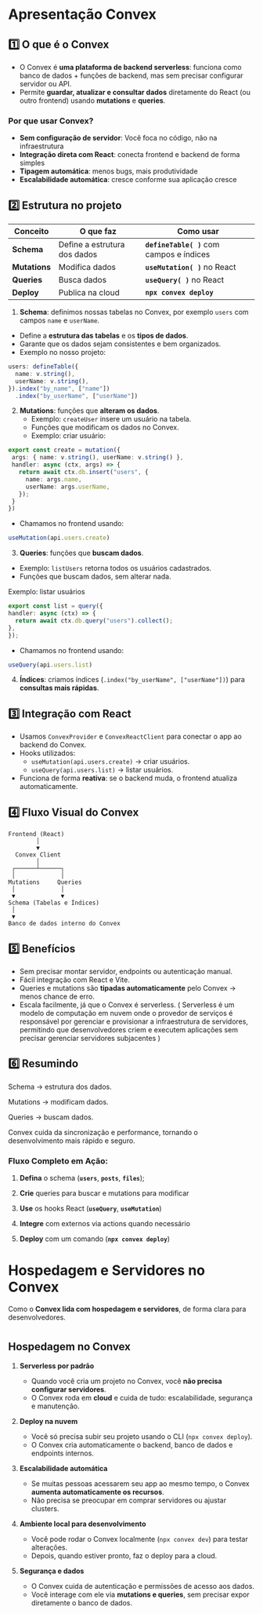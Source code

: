 # Apresentação Convex

## 1️⃣ O que é o Convex
- O Convex é **uma plataforma de backend serverless**: funciona como banco de dados + funções de backend, mas sem precisar configurar servidor ou API.
- Permite **guardar, atualizar e consultar dados** diretamente do React (ou outro frontend) usando **mutations** e **queries**.

### Por que usar Convex?
- __Sem configuração de servidor__: Você foca no código, não na infraestrutura
- __Integração direta com React__: conecta frontend e backend de forma simples
- __Tipagem automática__: menos bugs, mais produtividade
- __Escalabilidade automática__: cresce conforme sua aplicação cresce

## 2️⃣ Estrutura no projeto
  | Conceito | O que faz | Como usar |
  | -------- | ----------| --------- |
  | __Schema__ | Define a estrutura dos dados | **`defineTable( )`** com campos e índices |
  | __Mutations__ | Modifica dados | **`useMutation( )`** no React |
  | __Queries__ | Busca dados | **`useQuery( )`** no React |
  | __Deploy__ | Publica na cloud | **`npx convex deploy`** |
1. **Schema**: definimos nossas tabelas no Convex, por exemplo `users` com campos `name` e `userName`.
 - Define a **estrutura das tabelas** e os **tipos de dados**.
- Garante que os dados sejam consistentes e bem organizados.
- Exemplo no nosso projeto:
```ts
users: defineTable({
  name: v.string(),
  userName: v.string(),
}).index("by_name", ["name"])
  .index("by_userName", ["userName"])
  ```

2. **Mutations**: funções que **alteram os dados**.  
   - Exemplo: `createUser` insere um usuário na tabela.
   - Funções que modificam os dados no Convex.
   - Exemplo: criar usuário:
  
 ```ts
 export const create = mutation({
  args: { name: v.string(), userName: v.string() },
  handler: async (ctx, args) => {
    return await ctx.db.insert("users", {
      name: args.name,
      userName: args.userName,
    });
  }
})

 ```
 - Chamamos no frontend usando:
  ```ts
  useMutation(api.users.create)
  ```

3. **Queries**: funções que **buscam dados**.  
- Exemplo: `listUsers` retorna todos os usuários cadastrados.
- Funções que buscam dados, sem alterar nada.

Exemplo: listar usuários
  ```ts
export const list = query({
  handler: async (ctx) => {
    return await ctx.db.query("users").collect();
  },
});
  ```
-  Chamamos no frontend usando:
  ```ts
  useQuery(api.users.list)
  ```
4. **Índices**: criamos índices (`.index("by_userName", ["userName"])`) para **consultas mais rápidas**.

## 3️⃣ Integração com React
- Usamos `ConvexProvider` e `ConvexReactClient` para conectar o app ao backend do Convex.
- Hooks utilizados:
  - `useMutation(api.users.create)` → criar usuários.
  - `useQuery(api.users.list)` → listar usuários.
- Funciona de forma **reativa**: se o backend muda, o frontend atualiza automaticamente.

## 4️⃣ Fluxo Visual do Convex
``` arduino 
Frontend (React)
        │
        ▼
  Convex Client 
        │
 ┌──────┴──────┐ 
 │             │
Mutations     Queries
 │             │
 ▼             ▼
Schema (Tabelas e Índices)
 │
 ▼
Banco de dados interno do Convex

```

## 5️⃣ Benefícios
- Sem precisar montar servidor, endpoints ou autenticação manual.
- Fácil integração com React e Vite.
- Queries e mutations são **tipadas automaticamente** pelo Convex → menos chance de erro.
- Escala facilmente, já que o Convex é serverless. ( Serverless é um modelo de computação em nuvem onde o provedor de serviços é responsável por gerenciar e provisionar a infraestrutura de servidores, permitindo que desenvolvedores criem e executem aplicações sem precisar gerenciar servidores subjacentes )


## 6️⃣ Resumindo

Schema → estrutura dos dados.

Mutations → modificam dados.

Queries → buscam dados.

Convex cuida da sincronização e performance, tornando o desenvolvimento mais rápido e seguro.


### Fluxo Completo em Ação:
1. __Defina__ o schema (**`users`**, **`posts`**, **`files`**);

2. __Crie__ queries para buscar e mutations para modificar
3. __Use__ os hooks React (**`useQuery`**, **`useMutation`**)
4. __Integre__ com externos via actions quando necessário
5. __Deploy__ com um comando (**`npx convex deploy`**)

# Hospedagem e Servidores no Convex

Como o **Convex lida com hospedagem e servidores**, de forma clara para desenvolvedores.



#

## **Hospedagem no Convex**

1. **Serverless por padrão**

   * Quando você cria um projeto no Convex, você **não precisa configurar servidores**.
   * O Convex roda em **cloud** e cuida de tudo: escalabilidade, segurança e manutenção.

2. **Deploy na nuvem**

   * Você só precisa subir seu projeto usando o CLI (`npx convex deploy`).
   * O Convex cria automaticamente o backend, banco de dados e endpoints internos.

3. **Escalabilidade automática**

   * Se muitas pessoas acessarem seu app ao mesmo tempo, o Convex **aumenta automaticamente os recursos**.
   * Não precisa se preocupar em comprar servidores ou ajustar clusters.

4. **Ambiente local para desenvolvimento**

   * Você pode rodar o Convex localmente (`npx convex dev`) para testar alterações.
   * Depois, quando estiver pronto, faz o deploy para a cloud.

5. **Segurança e dados**

   * O Convex cuida de autenticação e permissões de acesso aos dados.
   * Você interage com ele via **mutations e queries**, sem precisar expor diretamente o banco de dados.




